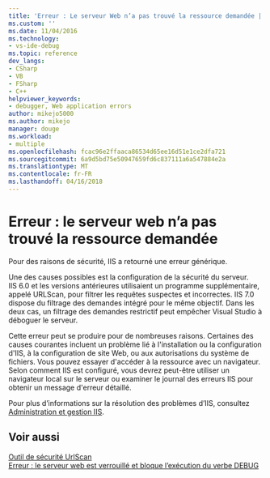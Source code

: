 ```yaml
---
title: 'Erreur : Le serveur Web n’a pas trouvé la ressource demandée | Documents Microsoft'
ms.custom: ''
ms.date: 11/04/2016
ms.technology:
- vs-ide-debug
ms.topic: reference
dev_langs:
- CSharp
- VB
- FSharp
- C++
helpviewer_keywords:
- debugger, Web application errors
author: mikejo5000
ms.author: mikejo
manager: douge
ms.workload:
- multiple
ms.openlocfilehash: fcac96e2ffaaca86534d65ee16d51e1ce2dfa721
ms.sourcegitcommit: 6a9d5bd75e50947659fd6c837111a6a547884e2a
ms.translationtype: MT
ms.contentlocale: fr-FR
ms.lasthandoff: 04/16/2018
---
```

# <a name="error-the-web-server-could-not-find-the-requested-resource"></a>Erreur : le serveur web n’a pas trouvé la ressource demandée
Pour des raisons de sécurité, IIS a retourné une erreur générique.  
  
 Une des causes possibles est la configuration de la sécurité du serveur. IIS 6.0 et les versions antérieures utilisaient un programme supplémentaire, appelé URLScan, pour filtrer les requêtes suspectes et incorrectes. IIS 7.0 dispose du filtrage des demandes intégré pour le même objectif. Dans les deux cas, un filtrage des demandes restrictif peut empêcher Visual Studio à déboguer le serveur.  
  
 Cette erreur peut se produire pour de nombreuses raisons. Certaines des causes courantes incluent un problème lié à l'installation ou la configuration d'IIS, à la configuration de site Web, ou aux autorisations du système de fichiers. Vous pouvez essayer d'accéder à la ressource avec un navigateur. Selon comment IIS est configuré, vous devrez peut-être utiliser un navigateur local sur le serveur ou examiner le journal des erreurs IIS pour obtenir un message d'erreur détaillé.  
  
 Pour plus d’informations sur la résolution des problèmes d’IIS, consultez [Administration et gestion IIS](http://go.microsoft.com/fwlink/?LinkId=255872).  
  
## <a name="see-also"></a>Voir aussi  
 [Outil de sécurité UrlScan](http://www.microsoft.com/technet/security/tools/urlscan.mspx)   
 [Erreur : le serveur web est verrouillé et bloque l’exécution du verbe DEBUG](../debugger/error-the-web-server-has-been-locked-down-and-is-blocking-the-debug-verb.md)